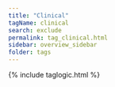 ```yaml
---
title: "Clinical"
tagName: clinical
search: exclude
permalink: tag_clinical.html
sidebar: overview_sidebar
folder: tags
---
```

{% include taglogic.html %}
